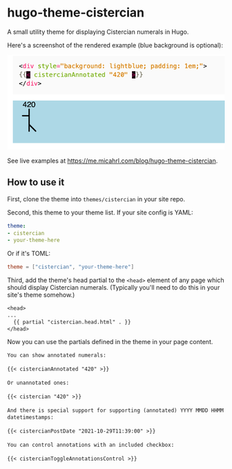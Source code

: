 # hugo-theme-cistercian

A small utility theme for displaying Cistercian numerals in Hugo.

Here's a screenshot of the rendered example (blue background is optional):

![screenshot](rendered-example.png)

See live examples at <https://me.micahrl.com/blog/hugo-theme-cistercian>.

## How to use it

First, clone the theme into `themes/cistercian` in your site repo.

Second, this theme to your theme list.
If your site config is YAML:

```yaml
theme:
- cistercian
- your-theme-here
```

Or if it's TOML:

```toml
theme = ["cistercian", "your-theme-here"]
```

Third, add the theme's head partial to the `<head>` element of any page which should display Cistercian numerals. (Typically you'll need to do this in your site's theme somehow.)

```go-html-template
<head>
...
  {{ partial "cistercian.head.html" . }}
</head>
```

Now you can use the partials defined in the theme in your page content.

```go-html-template
You can show annotated numerals:

{{< cistercianAnnotated "420" >}}

Or unannotated ones:

{{< cistercian "420" >}}

And there is special support for supporting (annotated) YYYY MMDD HHMM datetimestamps:

{{< cistercianPostDate "2021-10-29T11:39:00" >}}

You can control annotations with an included checkbox:

{{< cistercianToggleAnnotationsControl >}}
```
